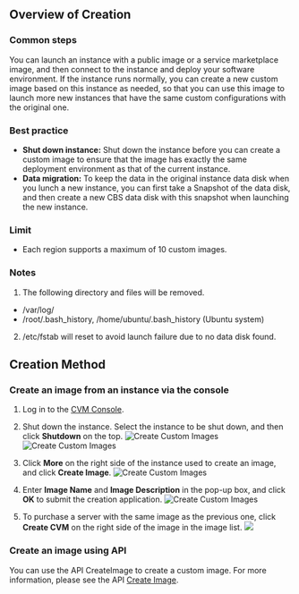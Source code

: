 ## Overview of Creation
### Common steps
You can launch an instance with a public image or a service marketplace image, and then connect to the instance and deploy your software environment. If the instance runs normally, you can create a new custom image based on this instance as needed, so that you can use this image to launch more new instances that have the same custom configurations with the original one.

### Best practice
 - **Shut down instance:**
Shut down the instance before you can create a custom image to ensure that the image has exactly the same deployment environment as that of the current instance.
 - **Data migration:**
To keep the data in the original instance data disk when you lunch a new instance, you can first take a Snapshot of the data disk, and then create a new CBS data disk with this snapshot when launching the new instance.

### Limit
 - Each region supports a maximum of 10 custom images.

### Notes
1. The following directory and files will be removed.
- /var/log/  
- /root/.bash_history, /home/ubuntu/.bash_history (Ubuntu system)

2. /etc/fstab will reset to avoid launch failure due to no data disk found.

## Creation Method
### Create an image from an instance via the console

 1. Log in to the [CVM Console](https://console.cloud.tencent.com/cvm/).
 2. Shut down the instance. Select the instance to be shut down, and then click **Shutdown** on the top.
 ![Create Custom Images](https://main.qcloudimg.com/raw/09102b9c844236d102a7f9e29a7e595c.png)
![Create Custom Images](https://main.qcloudimg.com/raw/4b8516ecd808a8a9ffd06ad90ba27af1.png)

 3. Click **More** on the right side of the instance used to create an image, and click **Create Image**.
 ![Create Custom Images](https://main.qcloudimg.com/raw/5f4190da7a8b547fd751c5b5e0790755.png)
 4. Enter **Image Name** and **Image Description** in the pop-up box, and click **OK** to submit the creation application.
 ![Create Custom Images](https://main.qcloudimg.com/raw/80ee47a3d7f6d0b640b2bc3b04fa881c.png)

 5. To purchase a server with the same image as the previous one, click **Create CVM** on the right side of the image in the image list.
![](https://main.qcloudimg.com/raw/31c3ec91fe0e42f7f32d1025e04c5671.png)

### Create an image using API
You can use the API CreateImage to create a custom image. For more information, please see the API [Create Image](/doc/api/229/1273).
